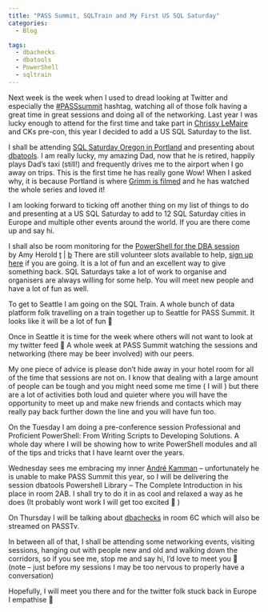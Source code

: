 ```yaml
---
title: "PASS Summit, SQLTrain and My First US SQL Saturday"
categories:
  - Blog

tags:
  - dbachecks
  - dbatools
  - PowerShell
  - sqltrain
---
```

Next week is the week when I used to dread looking at Twitter and especially the [#PASSsummit](https://twitter.com/search?q=%23passsummit&src=typd) hashtag, watching all of those folk having a great time in great sessions and doing all of the networking. Last year I was lucky enough to attend for the first time and take part in [Chrissy LeMaire](https://twitter.com/cl) and CKs pre-con, this year I decided to add a US SQL Saturday to the list.

I shall be attending [SQL Saturday Oregon in Portland](https://www.sqlsaturday.com/808/eventhome.aspx) and presenting about [dbatools](https://www.sqlsaturday.com/808/eventhome.aspx). I am really lucky, my amazing Dad, now that he is retired, happily plays Dad’s taxi (still!) and frequently drives me to the airport when I go away on trips. This is the first time he has really gone Wow! When I asked why, it is because Portland is where [Grimm is filmed](https://www.imdb.com/title/tt1830617/) and he has watched the whole series and loved it!

I am looking forward to ticking off another thing on my list of things to do and presenting at a US SQL Saturday to add to 12 SQL Saturday cities in Europe and multiple other events around the world. If you are there come up and say hi.

I shall also be room monitoring for the [PowerShell for the DBA session](https://www.sqlsaturday.com/808/Speakers/Details.aspx?name=amy-herold&spid=1767) by Amy Herold [t](https://twitter.com/texasamy) | [b](http://www.sqlkitten.com/) There are still volunteer slots available to help, [sign up here](https://www.sqlsaturday.com/808/Volunteers.aspx) if you are going. It is a lot of fun and an excellent way to give something back. SQL Saturdays take a lot of work to organise and organisers are always willing for some help. You will meet new people and have a lot of fun as well.

To get to Seattle I am going on the SQL Train. A whole bunch of data platform folk travelling on a train together up to Seattle for PASS Summit. It looks like it will be a lot of fun 🙂

Once in Seattle it is time for the week where others will not want to look at my twitter feed 🙂 A whole week at PASS Summit watching the sessions and networking (there may be beer involved) with our peers.

My one piece of advice is please don’t hide away in your hotel room for all of the time that sessions are not on. I know that dealing with a large amount of people can be tough and you might need some me time ( I will ) but there are a lot of activities both loud and quieter where you will have the opportunity to meet up and make new friends and contacts which may really pay back further down the line and you will have fun too.

On the Tuesday I am doing a pre-conference session Professional and Proficient PowerShell: From Writing Scripts to Developing Solutions. A whole day where I will be showing how to write PowerShell modules and all of the tips and tricks that I have learnt over the years.

Wednesday sees me embracing my inner [André Kamman](https://twitter.com/AndreKamman) – unfortunately he is unable to make PASS Summit this year, so I will be delivering the session dbatools Powershell Library – The Complete Introduction in his place in room 2AB. I shall try to do it in as cool and relaxed a way as he does (It probably wont work I will get too excited 🙂 )

On Thursday I will be talking about [dbachecks](http://dbachecks.io) in room 6C which will also be streamed on PASSTv.

In between all of that, I shall be attending some networking events, visiting sessions, hanging out with people new and old and walking down the corridors, so if you see me, stop me and say hi, I’d love to meet you 🙂  
(note – just before my sessions I may be too nervous to properly have a conversation)

Hopefully, I will meet you there and for the twitter folk stuck back in Europe I empathise 🙂